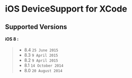 # iOS DeviceSupport for XCode

## Supported Versions
#### iOS 8 :
> * 8.4 `25 June 2015`
> * 8.3 `9 April 2015`
> * 8.2 `9 April 2015`
> * 8.1 `14 October 2014`
> * 8.0 `20 August 2014`